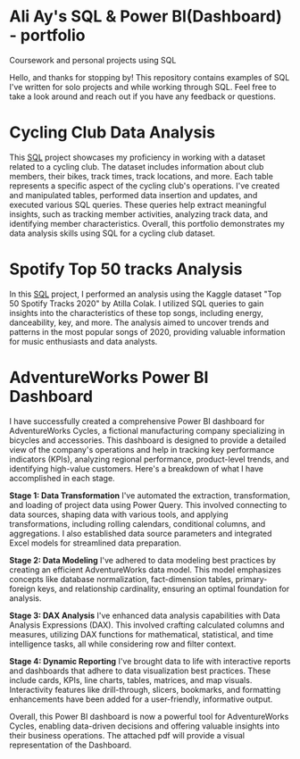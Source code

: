 # Ali Ay's SQL & Power BI(Dashboard) - portfolio
Coursework and personal projects using SQL


Hello, and thanks for stopping by! This repository contains examples of SQL I've written for solo projects and while working through SQL. Feel free to take a look around and reach out if you have any feedback or questions.

# Cycling Club Data Analysis

This [SQL](Cycling%20Club%20Data%20Analysis.sql) project showcases my proficiency in working with a dataset related to a cycling club. The dataset includes information about club members, their bikes, track times, track locations, and more. Each table represents a specific aspect of the cycling club's operations. I've created and manipulated tables, performed data insertion and updates, and executed various SQL queries. These queries help extract meaningful insights, such as tracking member activities, analyzing track data, and identifying member characteristics. Overall, this portfolio demonstrates my data analysis skills using SQL for a cycling club dataset.

# Spotify Top 50 tracks Analysis

In this [SQL](Top%2050%20spotify%20tracks%202020.sql) project, I performed an analysis using the Kaggle dataset "Top 50 Spotify Tracks 2020" by Atilla Colak. I utilized SQL queries to gain insights into the characteristics of these top songs, including energy, danceability, key, and more. The analysis aimed to uncover trends and patterns in the most popular songs of 2020, providing valuable information for music enthusiasts and data analysts.

# AdventureWorks Power BI Dashboard

I have successfully created a comprehensive Power BI dashboard for AdventureWorks Cycles, a fictional manufacturing company specializing in bicycles and accessories. This dashboard is designed to provide a detailed view of the company's operations and help in tracking key performance indicators (KPIs), analyzing regional performance, product-level trends, and identifying high-value customers. Here's a breakdown of what I have accomplished in each stage.

**Stage 1: Data Transformation**
I've automated the extraction, transformation, and loading of project data using Power Query. This involved connecting to data sources, shaping data with various tools, and applying transformations, including rolling calendars, conditional columns, and aggregations. I also established data source parameters and integrated Excel models for streamlined data preparation.

**Stage 2: Data Modeling**
I've adhered to data modeling best practices by creating an efficient AdventureWorks data model. This model emphasizes concepts like database normalization, fact-dimension tables, primary-foreign keys, and relationship cardinality, ensuring an optimal foundation for analysis.

**Stage 3: DAX Analysis**
I've enhanced data analysis capabilities with Data Analysis Expressions (DAX). This involved crafting calculated columns and measures, utilizing DAX functions for mathematical, statistical, and time intelligence tasks, all while considering row and filter context.

**Stage 4: Dynamic Reporting**
I've brought data to life with interactive reports and dashboards that adhere to data visualization best practices. These include cards, KPIs, line charts, tables, matrices, and map visuals. Interactivity features like drill-through, slicers, bookmarks, and formatting enhancements have been added for a user-friendly, informative output.

Overall, this Power BI dashboard is now a powerful tool for AdventureWorks Cycles, enabling data-driven decisions and offering valuable insights into their business operations. The attached pdf will provide a visual representation of the Dashboard.



